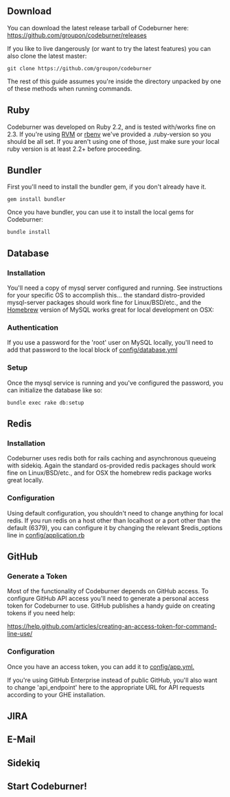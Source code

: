 ## Download
You can download the latest release tarball of Codeburner here: <a href="https://github.com/groupon/codeburner/releases" target="_blank">https://github.com/groupon/codeburner/releases</a>

If you like to live dangerously (or want to try the latest features) you can also clone the latest master:

```
git clone https://github.com/groupon/codeburner
```

The rest of this guide assumes you're inside the directory unpacked by one of these methods when running commands.


## Ruby
Codeburner was developed on Ruby 2.2, and is tested with/works fine on 2.3.  If you're using [RVM](http://rvm.io) or [rbenv](http://rbenv.org) we've provided a .ruby-version so you should be all set.  If you aren't using one of those, just make sure your local ruby version is at least 2.2+ before proceeding.


## Bundler
First you'll need to install the bundler gem, if you don't already have it.

```
gem install bundler
```

Once you have bundler, you can use it to install the local gems for Codeburner:

```
bundle install
```

## Database
### Installation
You'll need a copy of mysql server configured and running.  See instructions for your specific OS to accomplish this... the standard distro-provided mysql-server packages should work fine for Linux/BSD/etc., and the <a href="http://brew.sh/" target="_blank">Homebrew</a> version of MySQL works great for local development on OSX:

### Authentication
If you use a password for the 'root' user on MySQL locally, you'll need to add that password to the local block of <a href="https://github.com/groupon/codeburner/blob/master/config/database.yml" target="_blank">config/database.yml</a>

### Setup
Once the mysql service is running and you've configured the password, you can initialize the database like so:

```
bundle exec rake db:setup
```

## Redis
### Installation
Codeburner uses redis both for rails caching and asynchronous queueing with sidekiq.  Again the standard os-provided redis packages should work fine on Linux/BSD/etc., and for OSX the homebrew redis package works great locally.


### Configuration
Using default configuration, you shouldn't need to change anything for local redis.  If you run redis on a host other than localhost or a port other than the default (6379), you can configure it by changing the relevant $redis_options line in <a href="https://github.com/groupon/codeburner/blob/master/config/application.rb" target="_blank">config/application.rb</a>


## GitHub
### Generate a Token
Most of the functionality of Codeburner depends on GitHub access.  To configure GitHub API access you'll need to generate a personal access token for Codeburner to use.  GitHub publishes a handy guide on creating tokens if you need help:

<a href="https://help.github.com/articles/creating-an-access-token-for-command-line-use/" target="_blank">https://help.github.com/articles/creating-an-access-token-for-command-line-use/</a>


### Configuration
Once you have an access token, you can add it to <a href="https://github.com/groupon/codeburner/blob/master/config/app.yml" target="_blank">config/app.yml.</a>

If you're using GitHub Enterprise instead of public GitHub, you'll also want to change 'api_endpoint' here to the appropriate URL for API requests according to your GHE installation.


## JIRA


## E-Mail

## Sidekiq

## Start Codeburner!
